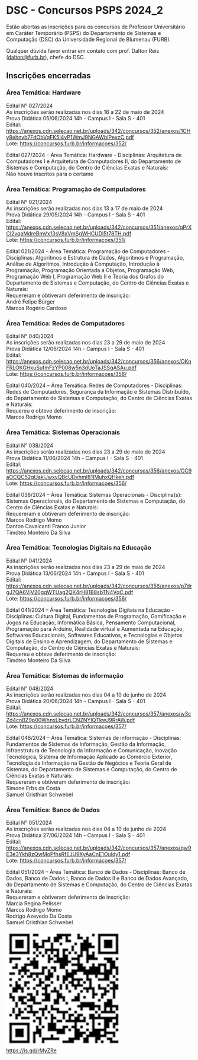 # DSC - Concursos PSPS 2024_2

Estão abertas as inscrições para os concursos de Professor Universitário em Caráter Temporário (PSPS) do Departamento de Sistemas e Computação (DSC) da Universidade Regional de Blumenau (FURB).  

Qualquer dúvida favor entrar em contato com prof. Dalton Reis (<dalton@furb.br>), chefe do DSC.  

## Inscrições encerradas

### Área Temática: Hardware

Edital N° 027/2024  
As inscrições serão realizadas nos dias 16 a 22 de maio de 2024  
Prova Didática 05/06/2024 14h - Campus I - Sala S - 401  
Edital: <https://anexos.cdn.selecao.net.br/uploads/342/concursos/352/anexos/1CHy8ehnvb7FdObVqFK5I4yP1WmJ9NGAWblPevzC.pdf>  
Lote: <https://concursos.furb.br/informacoes/352/>  

Edital 027/2024 – Área Temática: Hardware - Disciplinas: Arquitetura de Computadores I e Arquitetura de Computadores II, do Departamento de Sistemas e Computação, do Centro de Ciências Exatas e Naturais:  
  Não houve inscritos para o certame  

### Área Temática: Programação de Computadores

Edital N° 021/2024  
As inscrições serão realizadas nos dias 13 a 17 de maio de 2024  
Prova Didática 29/05/2024 14h - Campus I - Sala S - 401  
Edital: <https://anexos.cdn.selecao.net.br/uploads/342/concursos/351/anexos/qPrXCl2vqaMdreBmVx13sV8xVmSgWHCUDl5t78TH.pdf>  
Lote: <https://concursos.furb.br/informacoes/351/>  

Edital 021/2024 – Área Temática: Programação de Computadores - Disciplinas: Algoritmos e Estrutura de Dados, Algoritmos e Programação, Análise de Algoritmos, Introdução à Computação, Introdução à Programação, Programação Orientada a Objetos, Programação Web, Programação Web I, Programação Web II e Teoria dos Grafos do Departamento de Sistemas e Computação, do Centro de Ciências Exatas e Naturais:  
Requereram e obtiveram deferimento de inscrição:  
  André Felipe Bürger  
  Marcos Rogério Cardoso  

### Área Temática: Redes de Computadores

Edital N° 040/2024  
As inscrições serão realizadas nos dias 23 a 29 de maio de 2024  
Prova Didática 12/06/2024 14h - Campus I - Sala S - 401  
Edital: <https://anexos.cdn.selecao.net.br/uploads/342/concursos/356/anexos/OKnFRLOKGHkuSufmFzYP008w5n3dUoTaJSSgASAu.pdf>  
Lote: <https://concursos.furb.br/informacoes/356/>  

Edital 040/2024 – Área Temática: Redes de Computadores - Disciplinas: Redes de Computadores, Segurança da Informação e Sistemas Distribuído, do Departamento de Sistemas e Computação, do Centro de Ciências Exatas e Naturais:  
Requereu e obteve deferimento de inscrição:  
  Marcos Rodrigo Momo  

### Área Temática: Sistemas Operacionais

Edital N° 038/2024  
As inscrições serão realizadas nos dias 23 a 29 de maio de 2024  
Prova Didática 11/06/2024 14h - Campus I - Sala S - 401  
Edital: <https://anexos.cdn.selecao.net.br/uploads/342/concursos/356/anexos/GC9aOCQC52gUaklJwxyQBcUDvhmI81IMuhxQHkeh.pdf>  
Lote: <https://concursos.furb.br/informacoes/356/>  

Edital 038/2024 – Área Temática: Sistemas Operacionais - Disciplina(s): Sistemas Operacionais, do Departamento de Sistemas e Computação, do Centro de Ciências Exatas e Naturais:  
Requereram e obtiveram deferimento de inscrição:  
  Marcos Rodrigo Momo  
  Danton Cavalcanti Franco Junior  
  Timóteo Monteiro Da Silva  

### Área Temática: Tecnologias Digitais na Educação

Edital N° 041/2024  
As inscrições serão realizadas nos dias 23 a 29 de maio de 2024  
Prova Didática 13/06/2024 14h - Campus I - Sala S - 401  
Edital: <https://anexos.cdn.selecao.net.br/uploads/342/concursos/356/anexos/p7drgJ7QA6VjV20gqWTUag2QK4rH81B8sbTN4VqC.pdf>  
Lote: <https://concursos.furb.br/informacoes/356/>  

Edital 041/2024 – Área Temática: Tecnologias Digitais na Educação - Disciplinas: Cultura Digital, Fundamentos de Programação, Gamificação e Jogos na Educação, Informática Básica, Pensamento Computacional, Programação para Arduíno, Realidade virtual e Aumentada na Educação, Softwares Educacionais, Softwares Educativos, e Tecnologias e Objetos Digitais de Ensino e Aprendizagem, do Departamento de Sistemas e Computação, do Centro de Ciências Exatas e Naturais:  
Requereu e obteve deferimento de inscrição:  
  Timóteo Monteiro Da Silva  

### Área Temática: Sistemas de informação

Edital N° 048/2024  
As inscrições serão realizadas nos dias 04 a 10 de junho de 2024  
Prova Didática 20/06/2024 14h - Campus I - Sala S - 401  
Edital: <https://anexos.cdn.selecao.net.br/uploads/342/concursos/357/anexos/w3cZd4cnBZ9p00WhnxLbvdrLCNZNYIQTkwJ9RrAW.pdf>  
Lote: <https://concursos.furb.br/informacoes/357/>  

Edital 048/2024 – Área Temática: Sistemas de informação - Disciplinas: Fundamentos de Sistemas de Informação, Gestão da Informação, Infraestrutura de Tecnologia da Informação e Comunicação, Inovação Tecnológica, Sistema de Informação Aplicado ao Comércio Exterior, Tecnologia da Informação na Gestão de Negócios e Teoria Geral de Sistemas, do Departamento de Sistemas e Computação, do Centro de Ciências Exatas e Naturais:  
Requereram e obtiveram deferimento de inscrição:  
  Simone Erbs da Costa  
  Samuel Cristhian Schwebel  

### Área Temática: Banco de Dados

Edital N° 051/2024  
As inscrições serão realizadas nos dias 04 a 10 de junho de 2024  
Prova Didática 27/06/2024 14h - Campus I - Sala S - 401  
Edital: <https://anexos.cdn.selecao.net.br/uploads/342/concursos/357/anexos/qw9E3e3Ykh8zQwMoPfhsRfEJU9XyAaCnE1Ouldy1.pdf>  
Lote: <https://concursos.furb.br/informacoes/357/>  

Edital 051/2024 – Área Temática: Banco de Dados - Disciplinas: Banco de Dados, Banco de Dados I, Banco de Dados II e Banco de Dados Avançado, do Departamento de Sistemas e Computação, do Centro de Ciências Exatas e Naturais:  
Requereram e obtiveram deferimento de inscrição:  
  Marcia Regina Pelisser  
  Marcos Rodrigo Momo  
  Rodrigo Azevedo Da Costa  
  Samuel Cristhian Schwebel  

![ConcursoPSPS_006_2023](ConcursoPSPS_2024_2.png)  
<https://is.gd/rMyZRe>  
